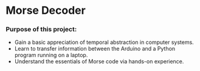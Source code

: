 # Morse Decoder

### Purpose of this project:

* Gain a basic appreciation of temporal abstraction in computer systems.
* Learn to transfer information between the Arduino and a Python program running on a
laptop.
* Understand the essentials of Morse code via hands-on experience.
